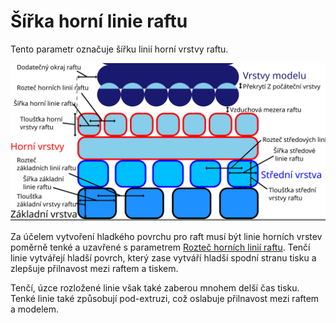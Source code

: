 Šířka horní linie raftu
====
Tento parametr označuje šířku linií horní vrstvy raftu.

![Rozměry související s raftem](../images/raft_dimensions_cs.svg)

Za účelem vytvoření hladkého povrchu pro raft musí být linie horních vrstev poměrně tenké a uzavřené s parametrem [Rozteč horních linií raftu](raft_surface_line_spacing.md). Tenčí linie vytvářejí hladší povrch, který zase vytváří hladší spodní stranu tisku a zlepšuje přilnavost mezi raftem a tiskem.

Tenčí, úzce rozložené linie však také zaberou mnohem delší čas tisku. Tenké linie také způsobují pod-extruzi, což oslabuje přilnavost mezi raftem a modelem.
